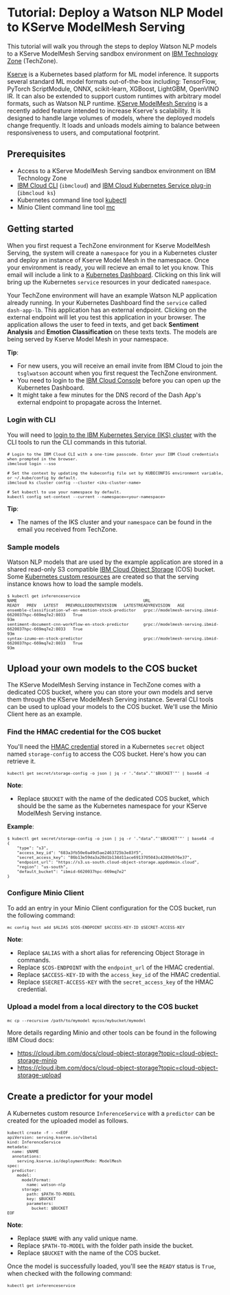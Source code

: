# Tutorial: Deploy a Watson NLP Model to KServe ModelMesh Serving
This tutorial will walk you through the steps to deploy Watson NLP models to a KServe ModelMesh Serving sandbox environment on [IBM Technology Zone](https://techzone.ibm.com/) (TechZone).  

[Kserve](https://kserve.github.io/website/0.9/) is a Kubernetes based platform for ML model inference. It supports several standard ML model formats out-of-the-box including: TensorFlow, PyTorch ScriptModule, ONNX, scikit-learn, XGBoost, LightGBM, OpenVINO IR. It can also be extended to support custom runtimes with arbitrary model formats, such as Watson NLP runtime. [KServe ModelMesh Serving](https://kserve.github.io/website/0.7/modelserving/mms/modelmesh/overview/) is a recently added feature intended to increase Kserve's scalability.  It is designed to handle large volumes of models, where the deployed models change frequently.  It loads and unloads models aiming to balance between responsiveness to users, and computational footprint.

## Prerequisites
- Access to a KServe ModelMesh Serving sandbox environment on IBM Technology Zone
- [IBM Cloud CLI](https://cloud.ibm.com/docs/cli?topic=cli-install-ibmcloud-cli) (`ibmcloud`) and [IBM Cloud Kubernetes Service plug-in](https://cloud.ibm.com/docs/containers?topic=containers-cs_cli_install) (`ibmcloud ks`)
- Kubernetes command line tool [kubectl](https://kubernetes.io/docs/tasks/tools/)
- Minio Client command line tool [mc](https://min.io/download)

## Getting started
When you first request a TechZone environment for Kserve ModelMesh Serving, the system will create a `namespace` for you in a Kubernetes cluster and deploy an instance of Kserve Model Mesh in the namespace.  Once your environment is ready, you will recieve an email to let you know.  This email will include a link to a [Kubernetes Dashboard](https://github.com/kubernetes/dashboard).  Clicking on this link will bring up the Kubernetes `service` resources in your dedicated `namespace`. 

Your TechZone environment will have an example Watson NLP application already running.  In your Kubernetes Dashboard find the `service` called `dash-app-lb`.  This application has an external endpoint. Clicking on the external endpoint will let you test this application in your browser. The application allows the user to feed in texts, and get back **Sentiment Analysis** and **Emotion Classification** on these texts texts. The models are being served by Kserve Model Mesh in your namespace.

**Tip**:
- For new users, you will receive an email invite from IBM Cloud to join the `tsglwatson` account when you first request the TechZone environment.
- You need to login to the [IBM Cloud Console](https://cloud.ibm.com/docs/overview?topic=overview-ui) before you can open up the Kubernetes Dashboard.
- It might take a few minutes for the DNS record of the Dash App's external endpoint to propagate across the Internet.

### Login with CLI
You will need to [login to the IBM Kubernetes Service (IKS) cluster](https://cloud.ibm.com/docs/containers?topic=containers-access_cluster) with the CLI tools to run the CLI commands in this tutorial.

<span style="font-size:x-small">

```
# Login to the IBM Cloud CLI with a one-time passcode. Enter your IBM Cloud credentials when prompted in the browser.
ibmcloud login --sso

# Set the context by updating the kubeconfig file set by KUBECONFIG environment variable, or ~/.kube/config by default.
ibmcloud ks cluster config --cluster <iks-cluster-name>

# Set kubectl to use your namespace by default.
kubectl config set-context --current --namespace=<your-namespace>
```
</span>

**Tip**:
- The names of the IKS cluster and your `namespace` can be found in the email you received from TechZone.

### Sample models
Watson NLP models that are used by the example application are stored in a shared read-only S3 compatible [IBM Cloud Object Storage](https://cloud.ibm.com/docs/cloud-object-storage) (COS) bucket. Some [Kubernetes custom resources](https://kubernetes.io/docs/concepts/extend-kubernetes/api-extension/custom-resources/) are created so that the serving instance knows how to load the sample models.

<span style="font-size:x-small">

```
$ kubectl get inferenceservice
NAME                                                    URL                                                       READY   PREV   LATEST   PREVROLLEDOUTREVISION   LATESTREADYREVISION   AGE
ensemble-classification-wf-en-emotion-stock-predictor   grpc://modelmesh-serving.ibmid-6620037hpc-669mq7e2:8033   True                                                                  93m
sentiment-document-cnn-workflow-en-stock-predictor      grpc://modelmesh-serving.ibmid-6620037hpc-669mq7e2:8033   True                                                                  93m
syntax-izumo-en-stock-predictor                         grpc://modelmesh-serving.ibmid-6620037hpc-669mq7e2:8033   True                                                                  93m
```
</span>

## Upload your own models to the COS bucket
The KServe ModelMesh Serving instance in TechZone comes with a dedicated COS bucket, where you can store your own models and serve them through the KServe ModelMesh Serving instance. Several CLI tools can be used to upload your models to the COS bucket. We'll use the Minio Client here as an example.

### Find the HMAC credential for the COS bucket
You'll need the [HMAC credential](https://cloud.ibm.com/docs/cloud-object-storage?topic=cloud-object-storage-uhc-hmac-credentials-main) stored in a Kubernetes `secret` object named `storage-config` to access the COS bucket. Here's how you can retrieve it.

<span style="font-size:x-small">

```
kubectl get secret/storage-config -o json | jq -r '."data"."'$BUCKET'"' | base64 -d
```
</span>

**Note**:
- Replace `$BUCKET` with the name of the dedicated COS bucket, which should be the same as the Kubernetes namespace for your KServe ModelMesh Serving instance.

**Example**:

<span style="font-size:x-small">

```
$ kubectl get secret/storage-config -o json | jq -r '."data"."'$BUCKET'"' | base64 -d
{
    "type": "s3",
    "access_key_id": "683a3fb50e0a49d5ae2463725b3e83f5",
    "secret_access_key": "86b13e59da3a28d1b134d11ace6913705043c4289d976e37",
    "endpoint_url": "https://s3.us-south.cloud-object-storage.appdomain.cloud",
    "region": "us-south",
    "default_bucket": "ibmid-6620037hpc-669mq7e2"
}
```
</span>

### Configure Minio Client
To add an entry in your Minio Client configuration for the COS bucket, run the following command:

<span style="font-size:x-small">

```
mc config host add $ALIAS $COS-ENDPOINT $ACCESS-KEY-ID $SECRET-ACCESS-KEY
```
</span>

**Note**:
- Replace `$ALIAS` with a short alias for referencing Object Storage in commands.
- Replace `$COS-ENDPOINT` with the `endpoint_url` of the HMAC credential.
- Replace `$ACCESS-KEY-ID` with the `access_key_id` of the HMAC credential.
- Replace `$SECRET-ACCESS-KEY` with the `secret_access_key` of the HMAC credential.

### Upload a model from a local directory to the COS bucket

<span style="font-size:x-small">

```
mc cp --recursive /path/to/mymodel mycos/mybucket/mymodel
```
</span>

More details regarding Minio and other tools can be found in the following IBM Cloud docs:
- https://cloud.ibm.com/docs/cloud-object-storage?topic=cloud-object-storage-minio
- https://cloud.ibm.com/docs/cloud-object-storage?topic=cloud-object-storage-upload

## Create a predictor for your model
A Kubernetes custom resource `InferenceService` with a `predictor` can be created for the uploaded model as follows.

<span style="font-size:x-small">

```
kubectl create -f - <<EOF
apiVersion: serving.kserve.io/v1beta1
kind: InferenceService
metadata:
  name: $NAME
  annotations:
    serving.kserve.io/deploymentMode: ModelMesh
spec:
  predictor:
    model:
      modelFormat:
        name: watson-nlp
      storage:
        path: $PATH-TO-MODEL
        key: $BUCKET
        parameters:
          bucket: $BUCKET
EOF
```
</span>

**Note**:
- Replace `$NAME` with any valid unique name.
- Replace `$PATH-TO-MODEL` with the folder path inside the bucket.
- Replace `$BUCKET` with the name of the COS bucket.

Once the model is successfully loaded, you'll see the `READY` status is `True`, when checked with the following command:

<span style="font-size:x-small">

```
kubectl get inferenceservice
```
</span>
